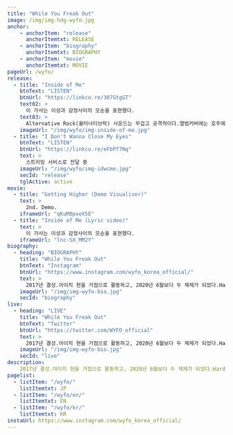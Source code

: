 ```yaml
---
title: "While You Freak Out"
image: /img/img-hdg-wyfo.jpg
anchor:
    - anchorItem: "release"
      anchorItemtxt: RELEASE
    - anchorItem: "biography"
      anchorItemtxt: BIOGRAPHY
    - anchorItem: "movie"
      anchorItemtxt: MOVIE
pageUrl: /wyfo/
release:
  - title: "Inside of Me"
    btnText: "LISTEN"
    btnUrl: "https://linkco.re/307GtgGT"
    text02: >
      이 가사는 이성과 감정사이의 모순을 표현했다.
    text03: >
      Alternative Rock(올터너티브락) 사운드는 무겁고 공격적이다.앨범커버에는 호주에서 처음 발견되고 희귀한 식물인 Xanthorrhoea(크산토로이아속)을 사용했다.
    imageUrl: "/img/wyfo/img-inside-of-me.jpg"
  - title: "I Don't Wanna Close My Eyes"
    btnText: "LISTEN"
    btnUrl: "https://linkco.re/eFbPf7Nq"
    text: >
      스트리밍 서비스로 전달 중
    imageUrl: "/img/wyfo/img-idwcme.jpg"
    secId: "release"
    tglActive: active
movie:
  - title: "Getting Higher (Demo Visualiser)"
    text: >
      2nd. Demo.
    iframeUrl: "qKuM0pxeX5E"
  - title: "Inside of Me (Lyric video)"
    text: >
      이 가사는 이성과 감정사이의 모순을 표현했다.
    iframeUrl: "lnc-SX_MM2Y"
biography:
  - heading: "BIOGRAPHY"
    title: "While You Freak Out"
    btnText: "Instagram"
    btnUrl: "https://www.instagram.com/wyfo_korea_official/"
    text: >
      2017년 결성.아이치 현을 거점으로 활동하고, 2020년 6월보다 두 체제가 되었다.Hard Rock, UK Rock, Hip Hop등의 다양한 음악에 영향을 받으며 장르를 초월한 악곡으로 음악 씬을 띄운다.
    imageUrl: "/img/img-wyfo-bio.jpg"
    secId: "biography"
live:
  - heading: "LIVE"
    title: "While You Freak Out"
    btnText: "Twitter"
    btnUrl: "https://twitter.com/WYFO_official"
    text: >
      2017년 결성.아이치 현을 거점으로 활동하고, 2020년 6월보다 두 체제가 되었다.Hard Rock, UK Rock, Hip Hop등의 다양한 음악에 영향을 받으며 장르를 초월한 악곡으로 음악 씬을 띄운다.
    imageUrl: "/img/img-wyfo-bio.jpg"
    secId: "live"
description:
    2017년 결성.아이치 현을 거점으로 활동하고, 2020년 6월보다 두 체제가 되었다.Hard Rock, UK Rock, Hip Hop등의 다양한 음악에 영향을 받으며 장르를 초월한 악곡으로 음악 씬을 띄운다.
pagelist:
  - listItem: "/wyfo/"
    listItemtxt: JP
  - listItem: "/wyfo/en/"
    listItemtxt: EN
  - listItem: "/wyfo/kr/"
    listItemtxt: KR
instaUrl: https://www.instagram.com/wyfo_korea_official/
---
```

